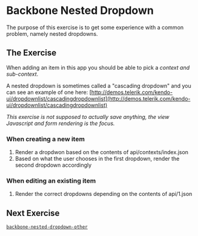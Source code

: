 # Backbone Nested Dropdown

The purpose of this exercise is to get some experience with a common problem, namely nested dropdowns.

## The Exercise

When adding an item in this app you should be able to pick a _context and sub-context_.

A nested dropdown is sometimes called a "cascading dropdown" and you can see an example of one here: [http://demos.telerik.com/kendo-ui/dropdownlist/cascadingdropdownlist](http://demos.telerik.com/kendo-ui/dropdownlist/cascadingdropdownlist)

_This exercise is not supposed to actually save anything, the view Javascript and form rendering is the focus._

### When creating a new item

1.  Render a dropdwon based on the contents of api/contexts/index.json
2.  Based on what the user chooses in the first dropdown, render the second dropdown accordingly

### When editing an existing item

1.  Render the correct dropdowns depending on the contents of api/1.json

## Next Exercise

[`backbone-nested-dropdown-other`](../backbone-nested-dropdown-other)
